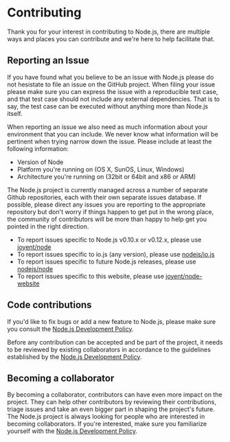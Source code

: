 # Contributing

Thank you for your interest in contributing to Node.js, there are multiple ways
and places you can contribute and we're here to help facilitate that.

## Reporting an Issue

If you have found what you believe to be an issue with Node.js please do not
hesistate to file an issue on the GitHub project. When filing your issue please
make sure you can express the issue with a reproducible test case, and that
test case should not include any external dependencies. That is to say, the
test case can be executed without anything more than Node.js itself.

When reporting an issue we also need as much information about your environment
that you can include. We never know what information will be pertinent when
trying narrow down the issue. Please include at least the following
information:

 * Version of Node
 * Platform you're running on (OS X, SunOS, Linux, Windows)
 * Architecture you're running on (32bit or 64bit and x86 or ARM)

The Node.js project is currently managed across a number of separate
Github repositories, each with their own separate issues database. If
possible, please direct any issues you are reporting to the appropriate
repository but don't worry if things happen to get put in the wrong place,
the community of contributors will be more than happy to help get you
pointed in the right direction.

 * To report issues specific to Node.js v0.10.x or v0.12.x, please use
   [joyent/node](https://github.com/joyent/node/issues)
 * To report issues specific to io.js (any version), please use [nodejs/io.js](https://github.com/nodejs/io.js/issues)
 * To report issues specific to future Node.js releases, please use [nodejs/node](https://github.com/nodejs/node)
 * To report issues specific to this website, please use [joyent/node-website](https://github.com/joyent/node-website/issues)

## Code contributions

If you'd like to fix bugs or add a new feature to Node.js, please make sure
you consult the [Node.js Development Policy](https://github.com/nodejs/dev-policy).

Before any contribution can be accepted and be part of the project, it needs
to be reviewed by existing collaborators in accordance to the guidelines
established by the [Node.js Development Policy](https://github.com/nodejs/dev-policy).

## Becoming a collaborator

By becoming a collaborator, contributors can have even more impact on the
project. They can help other contributors by reviewing their contributions,
triage issues and take an even bigger part in shaping the project's future.
The Node.js project is always looking for people who are interested in
becoming collaborators. If you're interested, make sure you familiarize
yourself with the [Node.js Development Policy](https://github.com/nodejs/dev-policy).
